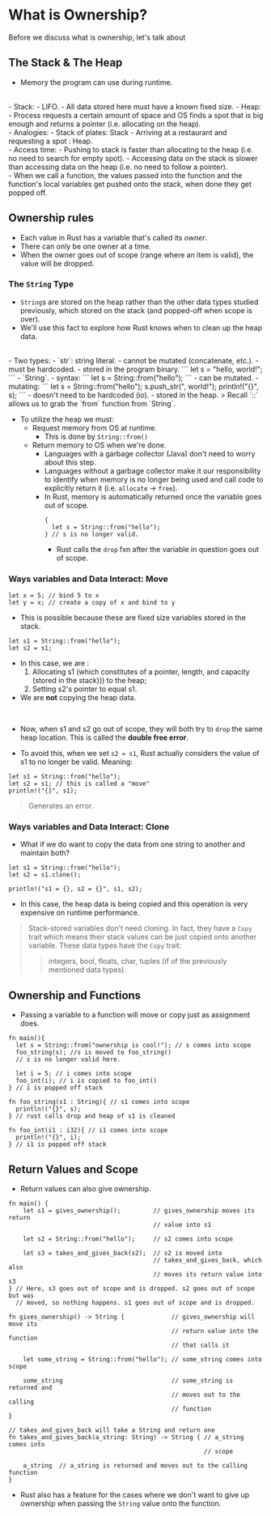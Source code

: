 # What is Ownership?

Before we discuss what is ownership, let's talk about

## The Stack & The Heap

- Memory the program can use during runtime.
<br/>
- Stack:
  - LIFO.
  - All data stored here must have a known fixed size.
- Heap:
  - Process requests a certain amount of space and OS finds a spot that is big enough and returns a pointer (i.e. allocating on the heap).
<br/>
- Analogies:
  - Stack of plates: Stack
  - Arriving at a restaurant and requesting a spot : Heap.
<br/>
- Access time:
  - Pushing to stack is faster than allocating to the heap (i.e. no need to search for empty spot).   
  - Accessing data on the stack is slower than accessing data on the heap (i.e. no need to follow a pointer).
<br/>
- When we call a function, the values passed into the function and the function's local variables get pushed onto the stack, when done they get popped off.

## Ownership rules

- Each value in Rust has a variable that's called its *owner*.
- There can only be one owner at a time.
- When the owner goes out of scope (range where an item is valid), the value will be dropped.

### The `String` Type

- `String`s are stored on the heap rather than the other data types studied previously, which stored on the stack (and popped-off when scope is over).
- We'll use this fact to explore how Rust knows when to clean up the heap data.
<br/>
- Two types:
  - `str`: string literal.
    - cannot be mutated (concatenate, etc.).
    - must be hardcoded.
    - stored in the program binary.
    ```
    let s = "hello, world!";
    ```
  - `String`.
    - syntax:
      ```
      let s = String::from("hello");
      ```
    - can be mutated.
      - mutating:
      ```
      let s = String::from("hello");
      s.push_str(", world!");
      println!("{}", s);
      ```
    - doesn't need to be hardcoded (io).
    - stored in the heap.  
    > Recall `::` allows us to grab the `from` function from `String`.

<br/>

- To utilize the heap we must:
  - Request memory from OS at runtime.
    - This is done by `String::from()`
  - Return memory to OS when we're done.
    - Languages with a garbage collector (Java) don't need to worry about this step.
    - Languages without a garbage collector make it our responsibility to identify when memory is no longer being used and call code to explicitly return it (i.e. `allocate` -> `free`).
    - In Rust, memory is automatically returned once the variable goes out of scope.
        ```
        {
          let s = String::from("hello");
        } // s is no longer valid.
        ```
        - Rust calls the `drop` fxn after the variable in question goes out of scope.

### Ways variables and Data Interact: Move

```
let x = 5; // bind 5 to x
let y = x; // create a copy of x and bind to y
```       
- This is possible because these are fixed size variables stored in the stack.

```
let s1 = String::from("hello");
let s2 = s1;
```
- In this case, we are :
  1. Allocating s1 (which constitutes of a pointer, length, and capacity (stored in the stack))) to the heap;
  2. Setting s2's pointer to equal s1.
- We are **not** copying the heap data.

<br/>

- Now, when s1 and s2 go out of scope, they will both try to `drop` the same heap location. This is called the **double free error**.

- To avoid this, when we set `s2 = s1`, Rust actually considers the value of s1 to no longer be valid. Meaning:

```
let s1 = String::from("hello");
let s2 = s1; // this is called a "move"
println!("{}", s1);
```
> Generates an error.

### Ways variables and Data Interact: Clone

- What if we do want to copy the data from one string to another and maintain both?
```
let s1 = String::from("hello");
let s2 = s1.clone();

println!("s1 = {}, s2 = {}", s1, s2);
```

- In this case, the heap data is being copied and this operation is very expensive on runtime performance.

> Stack-stored variables don't need cloning. In fact, they have a `Copy` trait which means their stack values can be just copied onto another variable. These data types have the `Copy` trait:
>> integers, bool, floats, char, tuples (if of the previously mentioned data types).

## Ownership and Functions

- Passing a variable to a function will move or copy just as assignment does.

```
fn main(){
  let s = String::from("ownership is cool!"); // s comes into scope
  foo_string(s); //s is moved to foo_string()
  // s is no longer valid here.

  let i = 5; // i comes into scope
  foo_int(i); // i is copied to foo_int()
} // i is popped off stack

fn foo_string(s1 : String){ // s1 comes into scope
  println!("{}", s);
} // rust calls drop and heap of s1 is cleaned

fn foo_int(i1 : i32){ // i1 comes into scope
  println!("{}", i);
} // i1 is popped off stack
```

## Return Values and Scope

- Return values can also give ownership.

```
fn main() {
    let s1 = gives_ownership();         // gives_ownership moves its return
                                        // value into s1

    let s2 = String::from("hello");     // s2 comes into scope

    let s3 = takes_and_gives_back(s2);  // s2 is moved into
                                        // takes_and_gives_back, which also
                                        // moves its return value into s3
} // Here, s3 goes out of scope and is dropped. s2 goes out of scope but was
  // moved, so nothing happens. s1 goes out of scope and is dropped.

fn gives_ownership() -> String {             // gives_ownership will move its
                                             // return value into the function
                                             // that calls it

    let some_string = String::from("hello"); // some_string comes into scope

    some_string                              // some_string is returned and
                                             // moves out to the calling
                                             // function
}

// takes_and_gives_back will take a String and return one
fn takes_and_gives_back(a_string: String) -> String { // a_string comes into
                                                      // scope

    a_string  // a_string is returned and moves out to the calling function
}
```

- Rust also has a feature for the cases where we don't want to give up ownership when passing the `String` value onto the function.
